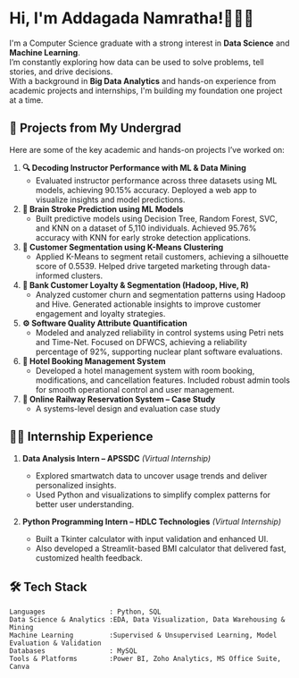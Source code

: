# Hi, I'm Addagada Namratha!👩🏻‍💻

I'm a Computer Science graduate with a strong interest in **Data Science** and **Machine Learning**.  
I’m constantly exploring how data can be used to solve problems, tell stories, and drive decisions.  
With a background in **Big Data Analytics** and hands-on experience from academic projects and internships, I'm building my foundation one project at a time.

## 🧪 Projects from My Undergrad

Here are some of the key academic and hands-on projects I’ve worked on:
1. **🔍 Decoding Instructor Performance with ML & Data Mining**
   - Evaluated instructor performance across three datasets using ML models, achieving 90.15% accuracy. Deployed a web app to visualize insights and model predictions.
2. **🧠 Brain Stroke Prediction using ML Models**  
   - Built predictive models using Decision Tree, Random Forest, SVC, and KNN on a dataset of 5,110 individuals. Achieved 95.76% accuracy with KNN for early stroke detection applications.
3. **🛒 Customer Segmentation using K-Means Clustering**  
   - Applied K-Means to segment retail customers, achieving a silhouette score of 0.5539. Helped drive targeted marketing through data-informed clusters.
4. **🏦 Bank Customer Loyalty & Segmentation (Hadoop, Hive, R)**  
   - Analyzed customer churn and segmentation patterns using Hadoop and Hive. Generated actionable insights to improve customer engagement and loyalty strategies.
5. **⚙️ Software Quality Attribute Quantification**  
   - Modeled and analyzed reliability in control systems using Petri nets and Time-Net. Focused on DFWCS, achieving a reliability percentage of 92%, supporting nuclear plant software evaluations.
6. **🏨 Hotel Booking Management System**
   - Developed a hotel management system with room booking, modifications, and cancellation features. Included robust admin tools for smooth operational control and user management.
7. **🚉 Online Railway Reservation System – Case Study**  
   - A systems-level design and evaluation case study
   
## 🧑‍💻 Internship Experience

1. **Data Analysis Intern – APSSDC** *(Virtual Internship)*  
   - Explored smartwatch data to uncover usage trends and deliver personalized insights.
   - Used Python and visualizations to simplify complex patterns for better user understanding.

2. **Python Programming Intern – HDLC Technologies** *(Virtual Internship)*  
   - Built a Tkinter calculator with input validation and enhanced UI.
   - Also developed a Streamlit-based BMI calculator that delivered fast, customized health feedback.

## 🛠️ Tech Stack

```text
Languages                : Python, SQL                                                        
Data Science & Analytics :EDA, Data Visualization, Data Warehousing & Mining                      
Machine Learning         :Supervised & Unsupervised Learning, Model Evaluation & Validation
Databases                : MySQL         
Tools & Platforms        :Power BI, Zoho Analytics, MS Office Suite, Canva                          
